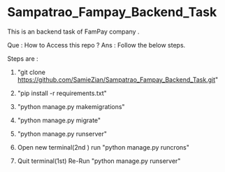 # Sampatrao_Fampay_Backend_Task
This is an backend task of FamPay company .


Que : How to Access this repo ?
Ans : Follow the below steps.


Steps are :
1) "git clone https://github.com/SamieZian/Sampatrao_Fampay_Backend_Task.git"
2) "pip install -r requirements.txt"
3) "python manage.py makemigrations"
4) "python manage.py migrate"
5) "python manage.py runserver"

6) Open new terminal(2nd ) run "python manage.py runcrons"
7) Quit terminal(1st) Re-Run "python manage.py runserver"
